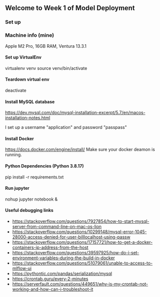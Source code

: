 ## Welcome to Week 1 of Model Deployment

### Set up

### Machine info (mine)
Apple M2 Pro, 16GB RAM, Ventura 13.3.1

#### Set up VirtualEnv
virtualenv venv
source venv/bin/activate

#### Teardown virtual env
deactivate

#### Install MySQL database
https://dev.mysql.com/doc/mysql-installation-excerpt/5.7/en/macos-installation-notes.html

I set up a username "application" and password "passpass"

#### Install Docker
https://docs.docker.com/engine/install/
Make sure your docker deamon is running. 


#### Python Dependencies (Python 3.8.17)
pip install -r requirements.txt


#### Run jupyter
nohup jupyter notebook &


#### Useful debugging links
* https://stackoverflow.com/questions/7927854/how-to-start-mysql-server-from-command-line-on-mac-os-lion
* https://stackoverflow.com/questions/10299148/mysql-error-1045-28000-access-denied-for-user-billlocalhost-using-passw
* https://stackoverflow.com/questions/17157721/how-to-get-a-docker-containers-ip-address-from-the-host
* https://stackoverflow.com/questions/39597925/how-do-i-set-environment-variables-during-the-build-in-docker
* https://stackoverflow.com/questions/51079061/unable-to-access-to-mlflow-ui
* https://pythontic.com/pandas/serialization/mysql
* https://crontab.guru/every-2-minutes
* https://serverfault.com/questions/449651/why-is-my-crontab-not-working-and-how-can-i-troubleshoot-it







